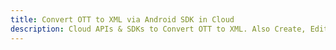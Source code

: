 ---title: Convert OTT to XML via Android SDK in Clouddescription: Cloud APIs & SDKs to Convert OTT to XML. Also Create, Edit & Render Microsoft Word & OpenOffice documents in the Cloud.---